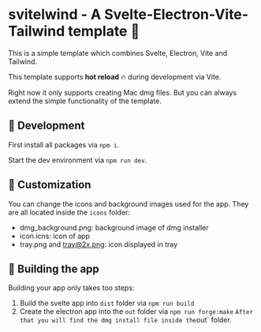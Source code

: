 # svitelwind - A Svelte-Electron-Vite-Tailwind template 🍱

This is a simple template which combines Svelte, Electron, Vite and Tailwind.

This template supports **hot reload** 🔥 during development via Vite.

Right now it only supports creating Mac dmg files. But you can always extend the simple functionality of the template.

## 🚀 Development

First install all packages via `npm i`.

Start the dev environment via `npm run dev`.

## 🎨 Customization

You can change the icons and background images used for the app. They are all located inside the `icons` folder:

- dmg_background.png: background image of dmg installer
- icon.icns: icon of app
- tray.png and tray@2x.png: icon displayed in tray

## 🍱 Building the app

Building your app only takes too steps:

1. Build the svelte app into `dist` folder via `npm run build`
2. Create the electron app into the `out` folder via `npm run forge:make`
   `After that you will find the dmg install file inside the`out` folder.
